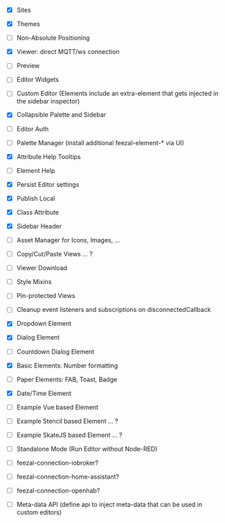 * [x] Sites
* [x] Themes
* [ ] Non-Absolute Positioning
* [x] Viewer: direct MQTT/ws connection
* [ ] Preview
* [ ] Editor Widgets
* [ ] Custom Editor (Elements include an extra-element that gets injected in the sidebar inspector)
* [x] Collapsible Palette and Sidebar
* [ ] Editor Auth
* [ ] Palette Manager (install additional feezal-element-* via UI)
* [x] Attribute Help Tooltips
* [ ] Element Help
* [x] Persist Editor settings
* [x] Publish Local
* [x] Class Attribute
* [x] Sidebar Header
* [ ] Asset Manager for Icons, Images, ...
* [ ] Copy/Cut/Paste Views ... ?
* [ ] Viewer Download
* [ ] Style Mixins
* [ ] Pin-protected Views

* [ ] Cleanup event listeners and subscriptions on disconnectedCallback

* [x] Dropdown Element
* [x] Dialog Element
* [ ] Countdown Dialog Element
* [x] Basic Elements: Number formatting
* [ ] Paper Elements: FAB, Toast, Badge
* [x] Date/Time Element

* [ ] Example Vue based Element
* [ ] Example Stencil based Element ... ?
* [ ] Example SkateJS based Element ... ?

* [ ] Standalone Mode (Run Editor without Node-RED)
* [ ] feezal-connection-iobroker?
* [ ] feezal-connection-home-assistant?
* [ ] feezal-connection-openhab?
* [ ] Meta-data API (define api to inject meta-data that can be used in custom editors)
